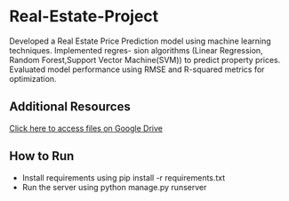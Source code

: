 # Real-Estate-Project
Developed a Real Estate Price Prediction model using machine learning techniques. Implemented regres- sion algorithms (Linear Regression, Random Forest,Support Vector Machine(SVM)) to predict property prices. Evaluated model performance using RMSE and R-squared metrics for optimization.
## Additional Resources

[Click here to access files on Google Drive](https://drive.google.com/drive/folders/1WTby0t-jyg-YzhXdsCsoZLlQrYw6Fdjs)

## How to Run

- Install requirements using pip install -r requirements.txt
- Run the server using python manage.py runserver
